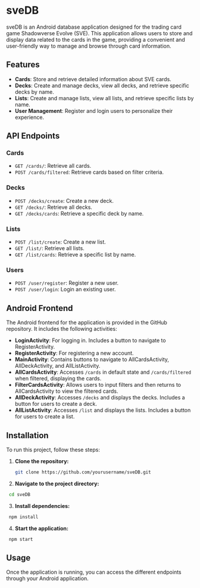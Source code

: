 # sveDB

sveDB is an Android database application designed for the trading card game Shadowverse Evolve (SVE). This application allows users to store and display data related to the cards in the game, providing a convenient and user-friendly way to manage and browse through card information.

## Features

- **Cards**: Store and retrieve detailed information about SVE cards.
- **Decks**: Create and manage decks, view all decks, and retrieve specific decks by name.
- **Lists**: Create and manage lists, view all lists, and retrieve specific lists by name.
- **User Management**: Register and login users to personalize their experience.

## API Endpoints

### Cards

- `GET /cards/`: Retrieve all cards.
- `POST /cards/filtered`: Retrieve cards based on filter criteria.

### Decks

- `POST /decks/create`: Create a new deck.
- `GET /decks/`: Retrieve all decks.
- `GET /decks/cards`: Retrieve a specific deck by name.

### Lists

- `POST /list/create`: Create a new list.
- `GET /list/`: Retrieve all lists.
- `GET /list/cards`: Retrieve a specific list by name.

### Users

- `POST /user/register`: Register a new user.
- `POST /user/login`: Login an existing user.

## Android Frontend

The Android frontend for the application is provided in the GitHub repository. It includes the following activities:

- **LoginActivity**: For logging in. Includes a button to navigate to RegisterActivity.
- **RegisterActivity**: For registering a new account.
- **MainActivity**: Contains buttons to navigate to AllCardsActivity, AllDeckActivity, and AllListActivity.
- **AllCardsActivity**: Accesses `/cards` in default state and `/cards/filtered` when filtered, displaying the cards.
- **FilterCardsActivity**: Allows users to input filters and then returns to AllCardsActivity to view the filtered cards.
- **AllDeckActivity**: Accesses `/decks` and displays the decks. Includes a button for users to create a deck.
- **AllListActivity**: Accesses `/list` and displays the lists. Includes a button for users to create a list.

## Installation

To run this project, follow these steps:

1. **Clone the repository:**

   ```bash
   git clone https://github.com/yourusername/sveDB.git
   ```

2. **Navigate to the project directory:**
  ```bash
   cd sveDB
  ```
3. **Install dependencies:**
  ```bash
   npm install
  ```
4. **Start the application:**
  ```bash
   npm start
  ```

## Usage

Once the application is running, you can access the different endpoints through your Android application.
